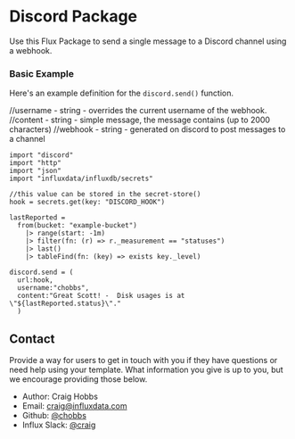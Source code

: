 # Discord Package

Use this Flux Package to send a single message to a Discord channel using a webhook.

### Basic Example

Here's an example definition for the `discord.send()` function.

   //username - string - overrides the current username of the webhook.
    //content - string - simple message, the message contains (up to 2000 characters)
    //webhook - string - generated on discord to post messages to a channel

    import "discord"
    import "http"
    import "json"
    import "influxdata/influxdb/secrets"

    //this value can be stored in the secret-store()
    hook = secrets.get(key: "DISCORD_HOOK")

    lastReported =
      from(bucket: "example-bucket")
        |> range(start: -1m)
        |> filter(fn: (r) => r._measurement == "statuses")
        |> last()
        |> tableFind(fn: (key) => exists key._level)

    discord.send = (
      url:hook,
      username:"chobbs",
      content:"Great Scott! -  Disk usages is at \"${lastReported.status}\"."
      )



## Contact

Provide a way for users to get in touch with you if they have questions or need help using your template. What information you give is up to you, but we encourage providing those below.

- Author: Craig Hobbs
- Email: craig@influxdata.com
- Github: [@chobbs](https://github.com/chobbs)
- Influx Slack: [@craig](https://influxdata.com/slack)

